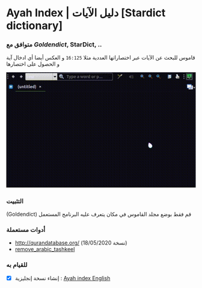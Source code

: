 # Ayah Index | دليل الآيات [Stardict dictionary]
### متوافق مع ***Goldendict***, StarDict, ..
قاموس للبحث عن الآيات عبر اختصاراتها العددية مثلا `16:125` و العكس أيضا أي ادخال آية و الحصول على اختصارها

![exampleGIF](ayah_search_ar.gif)

### التثبيت
 (Goldendict) قم فقط بوضع مجلد القاموس في مكان يتعرف عليه البرنامج المستعمل


### أدوات مستعملة
- http://qurandatabase.org/ (نسخة 18/05/2020)
- [remove_arabic_tashkeel](https://github.com/Ahmed-Salama96/remove_arabic_tashkeel)

### للقيام به
- [x] إنشاء نسخة إنجليزية : [Ayah index English](https://github.com/mossaybo/ayah-stardict-en)

